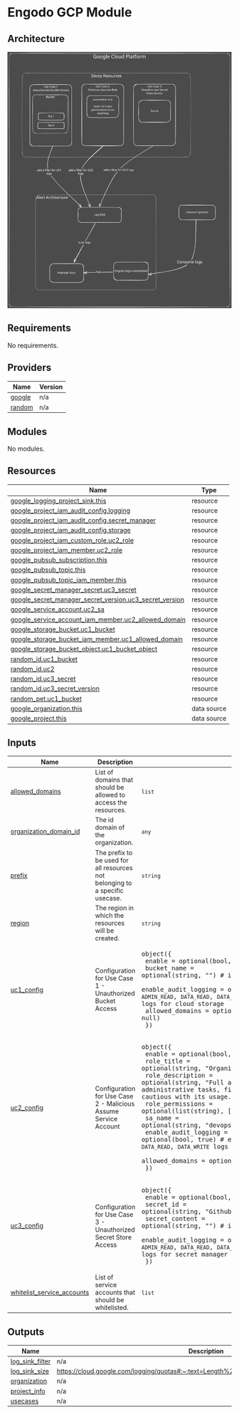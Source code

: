 <!-- markdownlint-disable MD033 MD034 -->

# Engodo GCP Module

## Architecture

![GCP Architecture](../attachments/architecture/gcp_arch.svg)
<!-- BEGIN_TF_DOCS -->
## Requirements

No requirements.

## Providers

| Name | Version |
|------|---------|
| <a name="provider_google"></a> [google](#provider\_google) | n/a |
| <a name="provider_random"></a> [random](#provider\_random) | n/a |

## Modules

No modules.

## Resources

| Name | Type |
|------|------|
| [google_logging_project_sink.this](https://registry.terraform.io/providers/hashicorp/google/latest/docs/resources/logging_project_sink) | resource |
| [google_project_iam_audit_config.logging](https://registry.terraform.io/providers/hashicorp/google/latest/docs/resources/project_iam_audit_config) | resource |
| [google_project_iam_audit_config.secret_manager](https://registry.terraform.io/providers/hashicorp/google/latest/docs/resources/project_iam_audit_config) | resource |
| [google_project_iam_audit_config.storage](https://registry.terraform.io/providers/hashicorp/google/latest/docs/resources/project_iam_audit_config) | resource |
| [google_project_iam_custom_role.uc2_role](https://registry.terraform.io/providers/hashicorp/google/latest/docs/resources/project_iam_custom_role) | resource |
| [google_project_iam_member.uc2_role](https://registry.terraform.io/providers/hashicorp/google/latest/docs/resources/project_iam_member) | resource |
| [google_pubsub_subscription.this](https://registry.terraform.io/providers/hashicorp/google/latest/docs/resources/pubsub_subscription) | resource |
| [google_pubsub_topic.this](https://registry.terraform.io/providers/hashicorp/google/latest/docs/resources/pubsub_topic) | resource |
| [google_pubsub_topic_iam_member.this](https://registry.terraform.io/providers/hashicorp/google/latest/docs/resources/pubsub_topic_iam_member) | resource |
| [google_secret_manager_secret.uc3_secret](https://registry.terraform.io/providers/hashicorp/google/latest/docs/resources/secret_manager_secret) | resource |
| [google_secret_manager_secret_version.uc3_secret_version](https://registry.terraform.io/providers/hashicorp/google/latest/docs/resources/secret_manager_secret_version) | resource |
| [google_service_account.uc2_sa](https://registry.terraform.io/providers/hashicorp/google/latest/docs/resources/service_account) | resource |
| [google_service_account_iam_member.uc2_allowed_domain](https://registry.terraform.io/providers/hashicorp/google/latest/docs/resources/service_account_iam_member) | resource |
| [google_storage_bucket.uc1_bucket](https://registry.terraform.io/providers/hashicorp/google/latest/docs/resources/storage_bucket) | resource |
| [google_storage_bucket_iam_member.uc1_allowed_domain](https://registry.terraform.io/providers/hashicorp/google/latest/docs/resources/storage_bucket_iam_member) | resource |
| [google_storage_bucket_object.uc1_bucket_object](https://registry.terraform.io/providers/hashicorp/google/latest/docs/resources/storage_bucket_object) | resource |
| [random_id.uc1_bucket](https://registry.terraform.io/providers/hashicorp/random/latest/docs/resources/id) | resource |
| [random_id.uc2](https://registry.terraform.io/providers/hashicorp/random/latest/docs/resources/id) | resource |
| [random_id.uc3_secret](https://registry.terraform.io/providers/hashicorp/random/latest/docs/resources/id) | resource |
| [random_id.uc3_secret_version](https://registry.terraform.io/providers/hashicorp/random/latest/docs/resources/id) | resource |
| [random_pet.uc1_bucket](https://registry.terraform.io/providers/hashicorp/random/latest/docs/resources/pet) | resource |
| [google_organization.this](https://registry.terraform.io/providers/hashicorp/google/latest/docs/data-sources/organization) | data source |
| [google_project.this](https://registry.terraform.io/providers/hashicorp/google/latest/docs/data-sources/project) | data source |

## Inputs

| Name | Description | Type | Default | Required |
|------|-------------|------|---------|:--------:|
| <a name="input_allowed_domains"></a> [allowed\_domains](#input\_allowed\_domains) | List of domains that should be allowed to access the resources. | `list` | `[]` | no |
| <a name="input_organization_domain_id"></a> [organization\_domain\_id](#input\_organization\_domain\_id) | The id domain of the organization. | `any` | n/a | yes |
| <a name="input_prefix"></a> [prefix](#input\_prefix) | The prefix to be used for all resources not belonging to a specific usecase. | `string` | `"engodo"` | no |
| <a name="input_region"></a> [region](#input\_region) | The region in which the resources will be created. | `string` | `"europe-west1"` | no |
| <a name="input_uc1_config"></a> [uc1\_config](#input\_uc1\_config) | Configuration for Use Case 1 - Unauthorized Bucket Access | <pre>object({<br/>    enable               = optional(bool, true)<br/>    bucket_name          = optional(string, "") # if empty, a random name will be generated<br/>    enable_audit_logging = optional(bool, true) # enable `ADMIN_READ`, `DATA_READ`, `DATA_WRITE` logs for cloud storage<br/>    allowed_domains      = optional(list(string), null)<br/>  })</pre> | `{}` | no |
| <a name="input_uc2_config"></a> [uc2\_config](#input\_uc2\_config) | Configuration for Use Case 2 - Malicious Assume Service Account | <pre>object({<br/>    enable               = optional(bool, true)<br/>    role_title           = optional(string, "Organization Admin")<br/>    role_description     = optional(string, "Full access to all organization resources, including administrative tasks, financial data, and sensitive services. Be cautious with its usage.")<br/>    role_permissions     = optional(list(string), ["storage.buckets.list"])<br/>    sa_name              = optional(string, "devops mgmt pipeline")<br/>    enable_audit_logging = optional(bool, true) # enable `ADMIN_READ`, `DATA_READ`, `DATA_WRITE` logs for iam<br/>    allowed_domains      = optional(list(string), [])<br/>  })</pre> | `{}` | no |
| <a name="input_uc3_config"></a> [uc3\_config](#input\_uc3\_config) | Configuration for Use Case 3 - Unauthorized Secret Store Access | <pre>object({<br/>    enable               = optional(bool, true)<br/>    secret_id            = optional(string, "Github Organization Token")<br/>    secret_content       = optional(string, "") # if empty, a random content will be generated<br/>    enable_audit_logging = optional(bool, true) # enable `ADMIN_READ`, `DATA_READ`, `DATA_WRITE` logs for secret manager<br/>  })</pre> | `{}` | no |
| <a name="input_whitelist_service_accounts"></a> [whitelist\_service\_accounts](#input\_whitelist\_service\_accounts) | List of service accounts that should be whitelisted. | `list` | `[]` | no |

## Outputs

| Name | Description |
|------|-------------|
| <a name="output_log_sink_filter"></a> [log\_sink\_filter](#output\_log\_sink\_filter) | n/a |
| <a name="output_log_sink_size"></a> [log\_sink\_size](#output\_log\_sink\_size) | https://cloud.google.com/logging/quotas#:~:text=Length%20of%20a%20sink%20inclusion%20filter |
| <a name="output_organization"></a> [organization](#output\_organization) | n/a |
| <a name="output_project_info"></a> [project\_info](#output\_project\_info) | n/a |
| <a name="output_usecases"></a> [usecases](#output\_usecases) | n/a |
<!-- END_TF_DOCS -->
